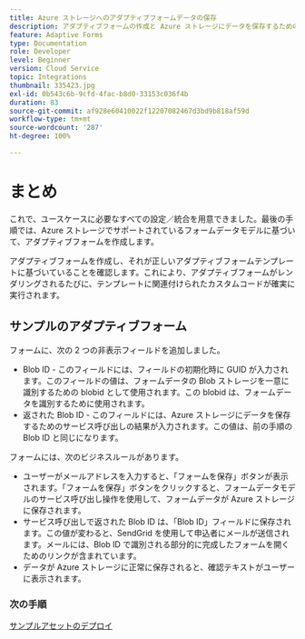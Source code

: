 ```yaml
---
title: Azure ストレージへのアダプティブフォームデータの保存
description: アダプティブフォームの作成と Azure ストレージにデータを保存するための設定
feature: Adaptive Forms
type: Documentation
role: Developer
level: Beginner
version: Cloud Service
topic: Integrations
thumbnail: 335423.jpg
exl-id: 0b543c6b-9cfd-4fac-b8d0-33153c036f4b
duration: 83
source-git-commit: af928e60410022f12207082467d3bd9b818af59d
workflow-type: tm+mt
source-wordcount: '287'
ht-degree: 100%

---
```


# まとめ

これで、ユースケースに必要なすべての設定／統合を用意できました。最後の手順では、Azure ストレージでサポートされているフォームデータモデルに基づいて、アダプティブフォームを作成します。

アダプティブフォームを作成し、それが正しいアダプティブフォームテンプレートに基づいていることを確認します。これにより、アダプティブフォームがレンダリングされるたびに、テンプレートに関連付けられたカスタムコードが確実に実行されます。

## サンプルのアダプティブフォーム

フォームに、次の 2 つの非表示フィールドを追加しました。

* Blob ID - このフィールドには、フィールドの初期化時に GUID が入力されます。このフィールドの値は、フォームデータの Blob ストレージを一意に識別するための blobid として使用されます。この blobid は、フォームデータを識別するために使用されます。
* 返された Blob ID - このフィールドには、Azure ストレージにデータを保存するためのサービス呼び出しの結果が入力されます。この値は、前の手順の Blob ID と同じになります。

フォームには、次のビジネスルールがあります。

* ユーザーがメールアドレスを入力すると、「フォームを保存」ボタンが表示されます。「フォームを保存」ボタンをクリックすると、フォームデータモデルのサービス呼び出し操作を使用して、フォームデータが Azure ストレージに保存されます。
* サービス呼び出しで返された Blob ID は、「Blob ID」フィールドに保存されます。この値が変わると、SendGrid を使用して申込者にメールが送信されます。メールには、Blob ID で識別される部分的に完成したフォームを開くためのリンクが含まれています。
* データが Azure ストレージに正常に保存されると、確認テキストがユーザーに表示されます。

### 次の手順

[サンプルアセットのデプロイ](./deploy-sample-assets.md)
